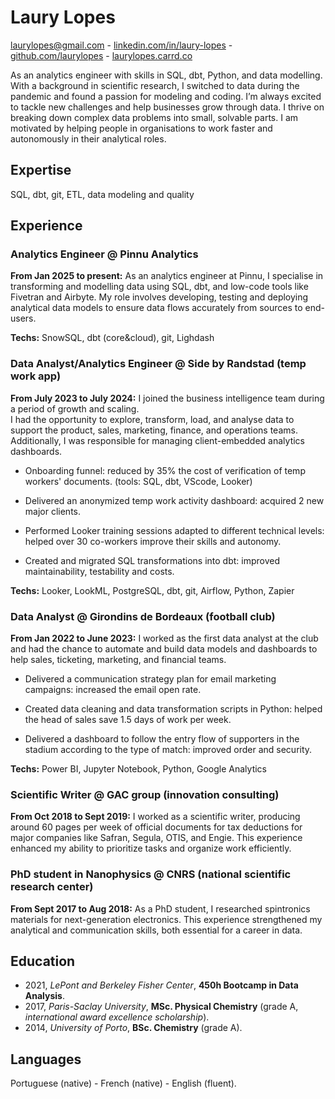 # Laury Lopes
laurylopes@gmail.com - [linkedin.com/in/laury-lopes](https://www.linkedin.com/in/laury-lopes/) - [github.com/laurylopes](https://github.com/laurylopes) - [laurylopes.carrd.co](https://laurylopes.carrd.co)

As an analytics engineer with skills in SQL, dbt, Python, and data modelling. With a background in scientific research, I switched to data during the pandemic and found a passion for modeling and coding. I’m always excited to tackle new challenges and help businesses grow through data. I thrive on breaking down complex data problems into small, solvable parts. I am motivated by helping people in organisations to work faster and autonomously in their analytical roles.

## Expertise
SQL, dbt, git, ETL, data modeling and quality

## Experience

### Analytics Engineer @ Pinnu Analytics
**From Jan 2025 to present:** As an analytics engineer at Pinnu, I specialise in transforming and modelling data using SQL, dbt, and low-code tools like Fivetran and Airbyte. My role involves developing, testing and deploying analytical data models to ensure data flows accurately from sources to end-users. <p>
**Techs:** SnowSQL, dbt (core&cloud), git,  Lighdash

### Data Analyst/Analytics Engineer @ Side by Randstad (temp work app)
**From July 2023 to July 2024:** I joined the business intelligence team during a period of growth and scaling.<br> 
I had the opportunity to explore, transform, load, and analyse data to support the product, sales, marketing, finance, and operations teams. Additionally, I was responsible for managing client-embedded analytics dashboards.

- Onboarding funnel: reduced by 35% the cost of verification of temp workers' documents. (tools: SQL, dbt, VScode, Looker)

- Delivered an anonymized temp work activity dashboard: acquired 2 new major clients.

- Performed Looker training sessions adapted to different technical levels: helped over 30 co-workers improve their skills and autonomy.

- Created and migrated SQL transformations into dbt: improved maintainability, testability and costs.
 
**Techs:** Looker, LookML, PostgreSQL, dbt, git, Airflow, Python, Zapier

### Data Analyst @ Girondins de Bordeaux (football club)
**From Jan 2022 to June 2023:** I worked as the first data analyst at the club and had the chance to automate and build data models and dashboards to help sales, ticketing, marketing, and financial teams. 

- Delivered a communication strategy plan for email marketing campaigns: increased the email open rate.

-  Created data cleaning and data transformation scripts in Python: helped the head of sales save 1.5 days of work per week.

-  Delivered a dashboard to follow the entry flow of supporters in the stadium according to the type of match: improved order and security.

**Techs:** Power BI, Jupyter Notebook, Python, Google Analytics

### Scientific Writer @ GAC group (innovation consulting)
**From Oct 2018 to Sept 2019:** I worked as a scientific writer, producing around 60 pages per week of official documents for tax deductions for major companies like Safran, Segula, OTIS, and Engie. This experience enhanced my ability to prioritize tasks and organize work efficiently.

### PhD student in Nanophysics @ CNRS (national scientific research center)
**From Sept 2017 to Aug 2018:** As a PhD student, I researched spintronics materials for next-generation electronics. This experience strengthened my analytical and communication skills, both essential for a career in data.


## Education 
- 2021, *LePont and Berkeley Fisher Center*, **450h Bootcamp in Data Analysis**.
- 2017, *Paris-Saclay University*, **MSc. Physical Chemistry** (grade A, *international award excellence scholarship*).
- 2014, *University of Porto*, **BSc. Chemistry** (grade A).

## Languages
Portuguese (native) - French (native) - English (fluent).
